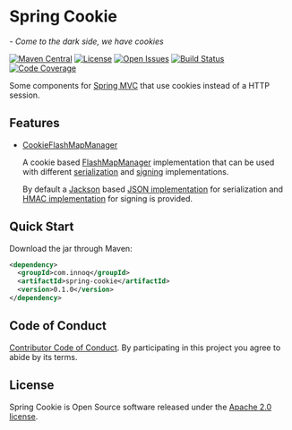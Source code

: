 # Spring Cookie
*- Come to the dark side, we have cookies*

[![Maven Central](https://maven-badges.herokuapp.com/maven-central/com.innoq/spring-cookie/badge.svg)](https://maven-badges.herokuapp.com/maven-central/com.innoq/spring-cookie) [![License](https://img.shields.io/badge/License-Apache%202.0-blue.svg)](https://www.apache.org/licenses/LICENSE-2.0) [![Open Issues](https://img.shields.io/github/issues/innoq/spring-cookie.svg)](https://github.com/innoq/spring-cookie/issues) [![Build Status](https://travis-ci.org/innoq/spring-cookie.svg?branch=master)](https://travis-ci.org/innoq/spring-cookie) [![Code Coverage](https://codecov.io/gh/innoq/spring-cookie/branch/master/graph/badge.svg)](https://codecov.io/gh/innoq/spring-cookie)

Some components for
[Spring MVC](https://docs.spring.io/spring/docs/current/spring-framework-reference/web.html)
that use cookies instead of a HTTP session.


## Features

- [CookieFlashMapManager](./src/main/java/com/innoq/spring/cookie/flash/CookieFlashMapManager.java)

  A cookie based [FlashMapManager](https://docs.spring.io/spring-framework/docs/current/javadoc-api/org/springframework/web/servlet/FlashMapManager.html)
  implementation that can be used with different
  [serialization](./src/main/java/com/innoq/spring/cookie/flash/FlashMapListCodec.java)
  and [signing](./src/main/java/com/innoq/spring/cookie/security/CookieValueSigner.java)
  implementations.

  By default a [Jackson](https://github.com/FasterXML/jackson) based
  [JSON implementation](./src/main/java/com/innoq/spring/cookie/flash/codec/jackson/JacksonFlashMapListCodec.java)
  for serialization and
  [HMAC implementation](./src/main/java/com/innoq/spring/cookie/security/HmacCookieValueSigner.java)
  for signing is provided.


## Quick Start

Download the jar through Maven:

```xml
<dependency>
  <groupId>com.innoq</groupId>
  <artifactId>spring-cookie</artifactId>
  <version>0.1.0</version>
</dependency>
```


## Code of Conduct

[Contributor Code of Conduct](./CODE_OF_CONDUCT.md). By participating in this
project you agree to abide by its terms.


## License

Spring Cookie is Open Source software released under the
[Apache 2.0 license](http://www.apache.org/licenses/LICENSE-2.0.html).

